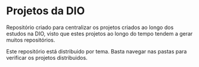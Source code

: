 <h1>Projetos da DIO</h1>

<p>Repositório criado para centralizar os projetos criados ao longo dos estudos na DIO, visto que estes projetos ao longo do tempo tendem a gerar muitos repositórios.</p>
<p>Este repositório está distribuido por tema. Basta navegar nas pastas para verificar os projetos distribuidos.</p>